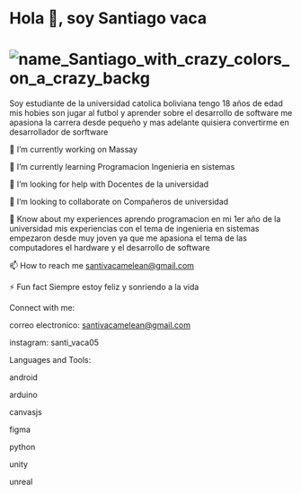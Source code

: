 # Hola 👋, soy Santiago vaca

# ![name_Santiago_with_crazy_colors_on_a_crazy_backg](https://github.com/Santiag0Vaca/primer-repositorio-/assets/159297663/031aaefd-823d-4424-b2a7-132cbea47c62)


Soy estudiante de la universidad catolica boliviana tengo 18 años de edad mis hobies son jugar al futbol y aprender sobre el desarrollo de software me apasiona la carrera desde pequeño y mas adelante quisiera convertirme en desarrollador de sorftware

🔭 I’m currently working on Massay

🌱 I’m currently learning Programacion Ingenieria en sistemas

🤝 I’m looking for help with Docentes de la universidad

👯 I’m looking to collaborate on Compañeros de universidad

📄 Know about my experiences aprendo programacion en mi 1er año de la universidad mis experiencias con el tema de ingenieria en sistemas empezaron desde muy joven ya que me apasiona el tema de las computadores el hardware y el desarrollo de software

📫 How to reach me santivacamelean@gmail.com

⚡ Fun fact Siempre estoy feliz y sonriendo a la vida

Connect with me:

correo electronico: santivacamelean@gmail.com

instagram: santi_vaca05

Languages and Tools:

android

arduino

canvasjs

figma

python

unity

unreal

